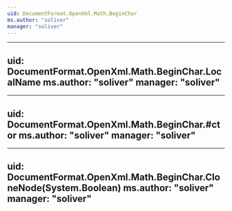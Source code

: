```yaml
---
uid: DocumentFormat.OpenXml.Math.BeginChar
ms.author: "soliver"
manager: "soliver"
---
```


---
uid: DocumentFormat.OpenXml.Math.BeginChar.LocalName
ms.author: "soliver"
manager: "soliver"
---

---
uid: DocumentFormat.OpenXml.Math.BeginChar.#ctor
ms.author: "soliver"
manager: "soliver"
---

---
uid: DocumentFormat.OpenXml.Math.BeginChar.CloneNode(System.Boolean)
ms.author: "soliver"
manager: "soliver"
---
